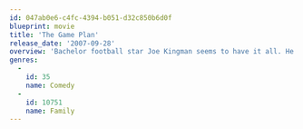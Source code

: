 ```yaml
---
id: 047ab0e6-c4fc-4394-b051-d32c850b6d0f
blueprint: movie
title: 'The Game Plan'
release_date: '2007-09-28'
overview: 'Bachelor football star Joe Kingman seems to have it all. He is wealthy and carefree, and his team is on the way to capturing a championship. Suddenly, he is tackled by some unexpected news: He has a young daughter, the result of a last fling with his ex-wife. Joe must learn to balance his personal and professional lives with the needs of his child.'
genres:
  -
    id: 35
    name: Comedy
  -
    id: 10751
    name: Family
---
```

